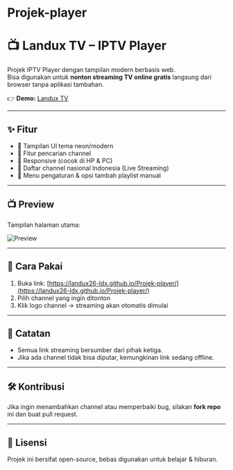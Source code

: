 # Projek-player
# 📺 Landux TV – IPTV Player

Projek IPTV Player dengan tampilan modern berbasis web.  
Bisa digunakan untuk **nonton streaming TV online gratis** langsung dari browser tanpa aplikasi tambahan.

👉 **Demo:** [Landux TV](https://landux26-ldx.github.io/Projek-player/)

---

## ✨ Fitur
- 🎨 Tampilan UI tema neon/modern
- 🔎 Fitur pencarian channel
- 📱 Responsive (cocok di HP & PC)
- 📡 Daftar channel nasional Indonesia (Live Streaming)
- 🔧 Menu pengaturan & opsi tambah playlist manual

---

## 📺 Preview
Tampilan halaman utama:  

![Preview](https://github.com/landux26-ldx/Projek-player/raw/main/screenshot.jpg)

---

## 🚀 Cara Pakai
1. Buka link: [https://landux26-ldx.github.io/Projek-player/](https://landux26-ldx.github.io/Projek-player/)
2. Pilih channel yang ingin ditonton
3. Klik logo channel → streaming akan otomatis dimulai

---

## 📌 Catatan
- Semua link streaming bersumber dari pihak ketiga.
- Jika ada channel tidak bisa diputar, kemungkinan link sedang offline.

---

## 🛠️ Kontribusi
Jika ingin menambahkan channel atau memperbaiki bug, silakan **fork repo** ini dan buat pull request.

---

## 📄 Lisensi
Projek ini bersifat open-source, bebas digunakan untuk belajar & hiburan.
